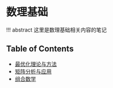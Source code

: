 # 数理基础

!!! abstract 
    这里是数理基础相关内容的笔记


## Table of Contents


- [最优化理论与方法](optimization-theory/) <span class="toc-tag toc-tag-classnotes"></span>
- [矩阵分析与应用](maa/) <span class="toc-tag toc-tag-classnotes"></span>
- [组合数学](comb/)